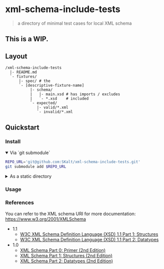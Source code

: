 # xml-schema-include-tests

> a directory of minimal test cases for local XML schema

## **This is a WIP.**

## Layout

```
/xml-schema-include-tests
  |- README.md
  `- fixtures/
      |- spec/ # the
      `- [descriptive-fixture-name]
           |- schema/
           |   |- main.xsd # has imports / excludes
           |   `- *.xsd    # included
           `- expected/
              |- valid/*.xml
              `- invalid/*.xml
```

## Quickstart

### Install

<details open><summary>Via `git submodule`</summary>

<!-- TODO: write this -->

```sh
REPO_URL='git@github.com:SKalt/xml-schema-include-tests.git'
git submodule add $REPO_URL
```

</details>
<details><summary>As a static directory</summary>

<!-- TODO: write this -->

```sh

```

</details>

### Usage

<!--
  TODO: note that file://PATH uris must be adapted, as will xmlns:this="THIS"
-->

### References

You can refer to the XML schema URI for more documentation: https://www.w3.org/2001/XMLSchema

- 1.1
  - [W3C XML Schema Definition Language (XSD) 1.1 Part 1: Structures](http://www.w3.org/TR/xmlschema11-1/)
  - [W3C XML Schema Definition Language (XSD) 1.1 Part 2: Datatypes](http://www.w3.org/TR/xmlschema11-2/)
- 1.0
  - [XML Schema Part 0: Primer (2nd Edition)](http://www.w3.org/TR/xmlschema-0/)
  - [XML Schema Part 1: Structures (2nd Edition)](http://www.w3.org/TR/xmlschema-1/)
  - [XML Schema Part 2: Datatypes (2nd Edition)](http://www.w3.org/TR/xmlschema-2/)
